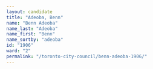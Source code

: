 ```yaml
---
layout: candidate
title: "Adeoba, Benn"
name: "Benn Adeoba"
name_last: "Adeoba"
name_first: "Benn"
name_sortby: "adeoba"
id: "1906"
ward: "2"
permalink: "/toronto-city-council/benn-adeoba-1906/"
---
```

